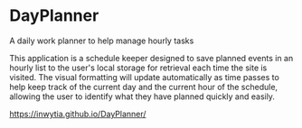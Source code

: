 # DayPlanner
A daily work planner to help manage hourly tasks

This application is a schedule keeper designed to save planned events in an hourly list to the user's local storage for retrieval each time the site is visited.  The visual formatting will update automatically as time passes to help keep track of the current day and the current hour of the schedule, allowing the user to identify what they have planned quickly and easily.

https://inwytia.github.io/DayPlanner/
